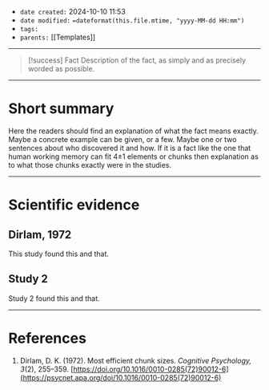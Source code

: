 - `date created:` 2024-10-10 11:53
- `date modified:` `=dateformat(this.file.mtime, "yyyy-MM-dd HH:mm")`
- `tags:` 
- `parents:` [[Templates]]

***

> [!success] Fact
> Description of the fact, as simply and as precisely worded as possible.

***

# Short summary

Here the readers should find an explanation of what the fact means exactly. Maybe a concrete example can be given, or a few. Maybe one or two sentences about who discovered it and how. If it is a fact like the one that human working memory can fit 4±1 elements or chunks then explanation as to what those chunks exactly were in the studies.

***

# Scientific evidence

## Dirlam, 1972

This study found this and that.

## Study 2

Study 2 found this and that.

***

# References

1. Dirlam, D. K. (1972). Most efficient chunk sizes. _Cognitive Psychology, 3_(2), 255–359. [https://doi.org/10.1016/0010-0285(72)90012-6](https://psycnet.apa.org/doi/10.1016/0010-0285(72)90012-6)